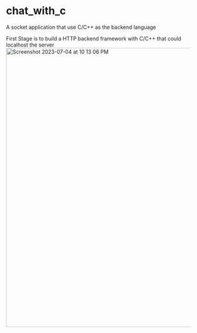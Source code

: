 # chat_with_c
A socket application that use C/C++ as the backend language

First Stage is to build a HTTP backend framework with C/C++ that could localhost the server 
<img width="759" alt="Screenshot 2023-07-04 at 10 13 06 PM" src="https://github.com/JasonAlbertNewton/chat_with_c/assets/126969936/ab230527-0140-4c71-95dd-bb616d67f7cf">
